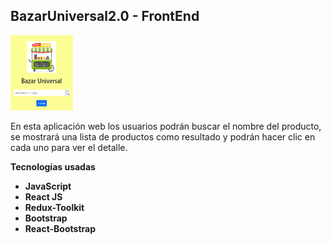 ## **BazarUniversal2.0 - FrontEnd**

<img width="100" height="120" src="./bazarUniversal.png" />

En esta aplicación web los usuarios podrán buscar el nombre del producto, se mostrará una lista de productos como resultado y podrán hacer clic en cada uno para ver el detalle.


**Tecnologías usadas**

- **JavaScript**
- **React JS**
- **Redux-Toolkit**
- **Bootstrap**
- **React-Bootstrap**
